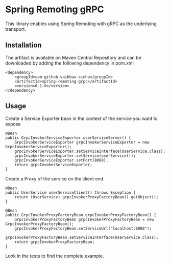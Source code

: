 # Spring Remoting gRPC

This library enables using Spring Remoting with gRPC as the underlying transport.

## Installation

The artifact is available on Maven Central Repository and can be downloaded by adding the following dependency in pom.xml

    <dependency>
        <groupId>com.github.vaibhav-sinha</groupId>
        <artifactId>spring-remoting-grpc</artifactId>
        <version>0.1.0</version>
    </dependency>

## Usage

Create a Service Exporter bean in the context of the service you want to expose

    @Bean
    public GrpcInvokerServiceExporter userServiceServer() {
        GrpcInvokerServiceExporter grpcInvokerServiceExporter = new GrpcInvokerServiceExporter();
        grpcInvokerServiceExporter.setServiceInterface(UserService.class);
        grpcInvokerServiceExporter.setService(userService());
        grpcInvokerServiceExporter.setPort(8888);
        return grpcInvokerServiceExporter;
    }

Create a Proxy of the service on the client end

    @Bean
    public UserService userServiceClient() throws Exception {
        return (UserService) grpcInvokerProxyFactoryBean().getObject();
    }

    @Bean
    public GrpcInvokerProxyFactoryBean grpcInvokerProxyFactoryBean() {
        GrpcInvokerProxyFactoryBean grpcInvokerProxyFactoryBean = new GrpcInvokerProxyFactoryBean();
        grpcInvokerProxyFactoryBean.setServiceUrl("localhost:8888");
        grpcInvokerProxyFactoryBean.setServiceInterface(UserService.class);
        return grpcInvokerProxyFactoryBean;
    }

Look in the tests to find the complete example.
